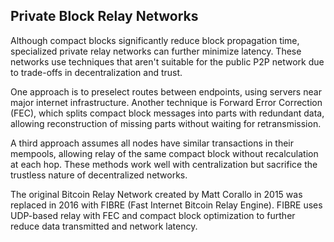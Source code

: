 ## Private Block Relay Networks

Although compact blocks significantly reduce block propagation time, specialized private relay networks can further minimize latency. These networks use techniques that aren't suitable for the public P2P network due to trade-offs in decentralization and trust.

One approach is to preselect routes between endpoints, using servers near major internet infrastructure. Another technique is Forward Error Correction (FEC), which splits compact block messages into parts with redundant data, allowing reconstruction of missing parts without waiting for retransmission.

A third approach assumes all nodes have similar transactions in their mempools, allowing relay of the same compact block without recalculation at each hop. These methods work well with centralization but sacrifice the trustless nature of decentralized networks.

The original Bitcoin Relay Network created by Matt Corallo in 2015 was replaced in 2016 with FIBRE (Fast Internet Bitcoin Relay Engine). FIBRE uses UDP-based relay with FEC and compact block optimization to further reduce data transmitted and network latency.